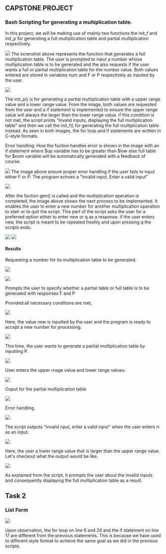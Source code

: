 ## CAPSTONE PROJECT
### Bash Scripting for generating a multiplication table. 
In this project, we will be making use of mainly two functions the init_f and init_p for generating a full multiplication table and partial multiplication respectively.


![](/Capstones/Img/A.png)
 The screnshot above represents the function that generates a full multiplication table. 
 The user is prompted to input a number whose multiplication table is to be generated and the also requests if the user wants a full or partial multiplication table for the number value. Both values entered are stored in variables num and F or P respectively as inputed by the user. 

![](/Capstones/Img/B.png)

The init_p() is for generating a partial multiplication table with a upper range value and a lower range value. From the image, both values are requested from the user and a if statement is implemented to ensure the upper range value will always the larger than the lower range value. if this condition is not met, the script prints "Invalid inputs, displaying the full multiplication table" and then we call the init_f() for generating the full multiplication table instead. As seen in both images, the for loop and if statements are written in C-style formats. 

Error handling: How the fuction handles error is shown in the image with an if statement where $up variable has to be greater than $low else full table for $num variable will be automatically generated with a feedback of course. 

![](/Capstones/Img/C.png)
The image above ensure proper error handling if the user fails to input either F or P.
The program echoes a "Invalid input, Enter a valid input"

![](/Capstones/Img/E.png)

After the fuction gen() is called and the multiplication operation is completed, the image above shows the next process to be implemented. It enables the user to enter a new number for another multiplication operation to statr or to quit the script. This part of the script asks the user for a preferred option either to enter new or q as a response. if the user enters new, the script is meant to be repeated freshly and upon pressing q the scripts ends. 

![](/Capstones/Img/F.png)
![](/Capstones/Img/G.png)

#### Results

Requesting a number for its multiplication table to be generated. 

![](/Capstones/Img/AA.png)

![](/Capstones/Img/BB.png)

Prompts the user to specify whether a partial table or full table is to be generated with responses F and P

Provided all necessary conditions are met, 

![](/Capstones/Img/CC.png)

Here, the value new is inputted by the user and the program is ready to accept a new number for processing.

 ![](/Capstones/Img/DD.png)

 This time, the user wants to generate a partial multiplication table by inputting P.

 ![](/Capstones/Img/EE.png)

 User enters the upper rnage value and lower range values. 

  ![](/Capstones/Img/FF.png)

  Ouput for the partial multiplication table 

   ![](/Capstones/Img/GG.png)

   Error handling. 

![](/Capstones/Img/HH.png)

 The script outputs "Invalid nput, enter a valid input" when the user enters rr as an input. 

 ![](/Capstones/Img/II.png)

 Here, the user a lower range value that is larger than the upper range value. 
 Let's checkout what the output would be like. 

 ![](/Capstones/Img/JJ.png) 

 As explained from the script, it prompts the user about the invalid inputs and consequently displaying the full multiplication table as a result.

 ## Task 2
### List Form
 ![](/Capstones/Img/Task2.png) 


 Upon observation, the for loop on line 6 and 24 and the if statement on line 17 are different from the previous statements. This is because we have used to different style format to acheive the same goal as we did in the previous scripts. 